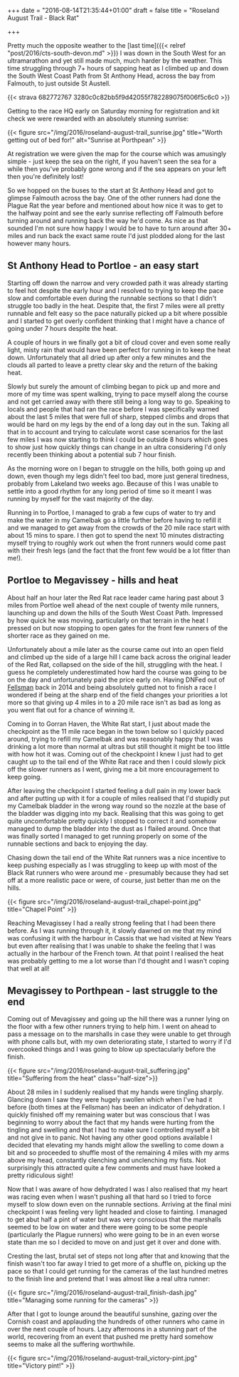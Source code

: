 +++
date = "2016-08-14T21:35:44+01:00"
draft = false
title = "Roseland August Trail - Black Rat"

+++

Pretty much the opposite weather to the [last time]({{< relref "post/2016/cts-south-devon.md" >}}) I was down in the South West for an ultramarathon and yet still made much, much harder by the weather. This time struggling through 7+ hours of sapping heat as I climbed up and down the South West Coast Path from St Anthony Head, across the bay from Falmouth, to just outside St Austell.

{{< strava 682772767 3280c0c82bb5f9d42055f782289075f006f5c6c0 >}}

Getting to the race HQ early on Saturday morning for registration and kit check we were rewarded with an absolutely stunning sunrise:

{{< figure src="/img/2016/roseland-august-trail_sunrise.jpg" title="Worth getting out of bed for!" alt="Sunrise at Porthpean" >}}

At registration we were given the map for the course which was amusingly simple - just keep the sea on the right, if you haven't seen the sea for a while then you've probably gone wrong and if the sea appears on your left then you're definitely lost!

So we hopped on the buses to the start at St Anthony Head and got to glimpse Falmouth across the bay. One of the other runners had done the Plague Rat the year before and mentioned about how nice it was to get to the halfway point and see the early sunrise reflecting off Falmouth before turning around and running back the way he'd come. As nice as that sounded I'm not sure how happy I would be to have to turn around after 30+ miles and run back the exact same route I'd just plodded along for the last however many hours.

## St Anthony Head to Portloe - an easy start

Starting off down the narrow and very crowded path it was already starting to feel hot despite the early hour and I resolved to trying to keep the pace slow and comfortable even during the runnable sections so that I didn't struggle too badly in the heat. Despite that, the first 7 miles were all pretty runnable and felt easy so the pace naturally picked up a bit where possible and I started to get overly confident thinking that I might have a chance of going under 7 hours despite the heat.

A couple of hours in we finally got a bit of cloud cover and even some really light, misty rain that would have been perfect for running in to keep the heat down. Unfortunately that all dried up after only a few minutes and the clouds all parted to leave a pretty clear sky and the return of the baking heat.

Slowly but surely the amount of climbing began to pick up and more and more of my time was spent walking, trying to pace myself along the course and not get carried away with there still being a long way to go. Speaking to locals and people that had ran the race before I was specifically warned about the last 5 miles that were full of sharp, stepped climbs and drops that would be hard on my legs by the end of a long day out in the sun. Taking all that in to account and trying to calculate worst case scenarios for the last few miles I was now starting to think I could be outside 8 hours which goes to show just how quickly things can change in an ultra considering I'd only recently been thinking about a potential sub 7 hour finish.

As the morning wore on I began to struggle on the hills, both going up and down, even though my legs didn't feel too bad, more just general tiredness, probably from Lakeland two weeks ago. Because of this I was unable to settle into a good rhythm for any long period of time so it meant I was running by myself for the vast majority of the day.

Running in to Portloe, I managed to grab a few cups of water to try and make the water in my Camelbak go a little further before having to refill it and we managed to get away from the crowds of the 20 mile race start with about 15 mins to spare. I then got to spend the next 10 minutes distracting myself trying to roughly work out when the front runners would come past with their fresh legs (and the fact that the front few would be a lot fitter than me!).

## Portloe to Megavissey - hills and heat

About half an hour later the Red Rat race leader came haring past about 3 miles from Portloe well ahead of the next couple of twenty mile runners, launching up and down the hills of the South West Coast Path. Impressed by how quick he was moving, particularly on that terrain in the heat I pressed on but now stopping to open gates for the front few runners of the shorter race as they gained on me.

Unfortunately about a mile later as the course came out into an open field and climbed up the side of a large hill I came back across the original leader of the Red Rat, collapsed on the side of the hill, struggling with the heat. I guess he completely underestimated how hard the course was going to be on the day and unfortunately paid the price early on. Having DNFed out of [Fellsman](http://www.fellsman.org.uk/) back in 2014 and being absolutely gutted not to finish a race I wondered if being at the sharp end of the field changes your priorities a lot more so that giving up 4 miles in to a 20 mile race isn't as bad as long as you went flat out for a chance of winning it.

Coming in to Gorran Haven, the White Rat start, I just about made the checkpoint as the 11 mile race began in the town below so I quickly paced around, trying to refill my Camelbak and was reasonably happy that I was drinking a lot more than normal at ultras but still thought it might be too little with how hot it was. Coming out of the checkpoint I knew I just had to get caught up to the tail end of the White Rat race and then I could slowly pick off the slower runners as I went, giving me a bit more encouragement to keep going.

After leaving the checkpoint I started feeling a dull pain in my lower back and after putting up with it for a couple of miles realised that I'd stupidly put my Camelbak bladder in the wrong way round so the nozzle at the base of the bladder was digging into my back. Realising that this was going to get quite uncomfortable pretty quickly I stopped to correct it and somehow managed to dump the bladder into the dust as I flailed around. Once that was finally sorted I managed to get running properly on some of the runnable sections and back to enjoying the day.

Chasing down the tail end of the White Rat runners was a nice incentive to keep pushing especially as I was struggling to keep up with most of the Black Rat runners who were around me - presumably because they had set off at a more realistic pace or were, of course, just better than me on the hills.

{{< figure src="/img/2016/roseland-august-trail_chapel-point.jpg" title="Chapel Point" >}}

Reaching Mevagissey I had a really strong feeling that I had been there before. As I was running through it, it slowly dawned on me that my mind was confusing it with the harbour in Cassis that we had visited at New Years but even after realising that I was unable to shake the feeling that I was actually in the harbour of the French town. At that point I realised the heat was probably getting to me a lot worse than I'd thought and I wasn't coping that well at all!

## Mevagissey to Porthpean - last struggle to the end

Coming out of Mevagissey and going up the hill there was a runner lying on the floor with a few other runners trying to help him. I went on ahead to pass a message on to the marshalls in case they were unable to get through with phone calls but, with my own deteriorating state, I started to worry if I'd overcooked things and I was going to blow up spectacularly before the finish.

{{< figure src="/img/2016/roseland-august-trail_suffering.jpg" title="Suffering from the heat" class="half-size">}}

About 28 miles in I suddenly realised that my hands were tingling sharply. Glancing down I saw they were hugely swollen which when I've had it before (both times at the Fellsman) has been an indicator of dehydration. I quickly finished off my remaining water but was conscious that I was beginning to worry about the fact that my hands were hurting from the tingling and swelling and that I had to make sure I controlled myself a bit and not give in to panic. Not having any other good options available I decided that elevating my hands might allow the swelling to come down a bit and so proceeded to shuffle most of the remaining 4 miles with my arms above my head, constantly clenching and unclenching my fists. Not surprisingly this attracted quite a few comments and must have looked a pretty ridiculous sight!

Now that I was aware of how dehydrated I was I also realised that my heart was racing even when I wasn't pushing all that hard so I tried to force myself to slow down even on the runnable sections. Arriving at the final mini checkpoint I was feeling very light headed and close to fainting. I managed to get abut half a pint of water but was very conscious that the marshalls seemed to be low on water and there were going to be some people (particularly the Plague runners) who were going to be in an even worse state than me so I decided to move on and just get it over and done with.

Cresting the last, brutal set of steps not long after that and knowing that the finish wasn't too far away I tried to get more of a shuffle on, picking up the pace so that I could get running for the cameras of the last hundred metres to the finish line and pretend that I was almost like a real ultra runner:

{{< figure src="/img/2016/roseland-august-trail_finish-dash.jpg" title="Managing some running for the cameras" >}}

After that I got to lounge around the beautiful sunshine, gazing over the Cornish coast and applauding the hundreds of other runners who came in over the next couple of hours. Lazy afternoons in a stunning part of the world, recovering from an event that pushed me pretty hard somehow seems to make all the suffering worthwhile.

{{< figure src="/img/2016/roseland-august-trail_victory-pint.jpg" title="Victory pint!" >}}
